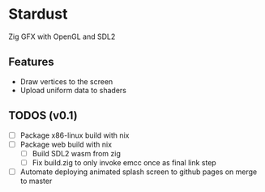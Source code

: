 # Stardust
Zig GFX with OpenGL and SDL2

## Features
- Draw vertices to the screen
- Upload uniform data to shaders

## TODOS (v0.1)
- [ ] Package x86-linux build with nix
- [ ] Package web build with nix
    - [ ] Build SDL2 wasm from zig
    - [ ] Fix build.zig to only invoke emcc once as final link step
- [ ] Automate deploying animated splash screen to github pages on merge to master
